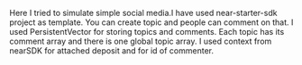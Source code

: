 Here I tried to simulate simple social media.I have used near-starter-sdk project as template.
You can create topic and people can comment on that.
I used PersistentVector for storing topics and comments.
Each topic has its comment array and there is one global topic array.
I used context from nearSDK for attached deposit and for id of commenter.